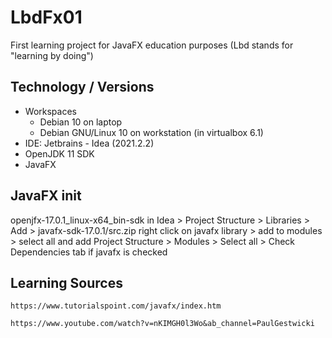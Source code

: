 # LbdFx01
First learning project for JavaFX education purposes (Lbd stands for "learning by doing")

## Technology / Versions
- Workspaces
  - Debian 10 on laptop
  - Debian GNU/Linux 10 on workstation (in virtualbox 6.1)
- IDE: Jetbrains - Idea (2021.2.2)
- OpenJDK 11 SDK
- JavaFX

## JavaFX init
openjfx-17.0.1_linux-x64_bin-sdk
in Idea > Project Structure > Libraries > Add > javafx-sdk-17.0.1/src.zip
right click on javafx library > add to modules > select all and add
Project Structure > Modules > Select all > Check Dependencies tab if javafx is checked

## Learning Sources
`https://www.tutorialspoint.com/javafx/index.htm`

` https://www.youtube.com/watch?v=nKIMGH0l3Wo&ab_channel=PaulGestwicki `